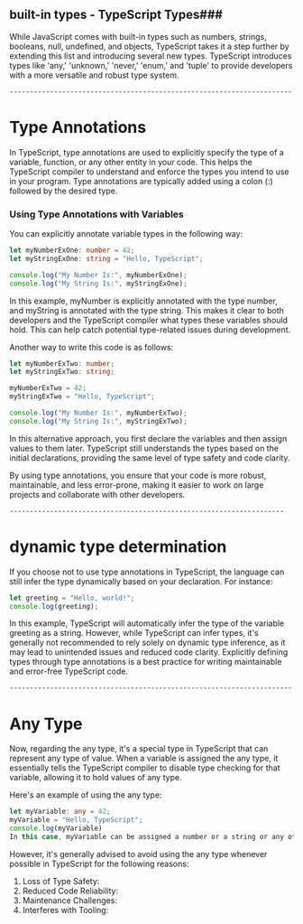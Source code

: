 ## built-in types - TypeScript Types###

While JavaScript comes with built-in types such as numbers, strings, booleans, null, undefined, and objects, TypeScript takes it a step further by extending this list and introducing several new types. TypeScript introduces types like 'any,' 'unknown,' 'never,' 'enum,' and 'tuple' to provide developers with a more versatile and robust type system.

`----------------------------------------------------------------------`

# Type Annotations

In TypeScript, type annotations are used to explicitly specify the type of a variable, function, or any other entity in your code. This helps the TypeScript compiler to understand and enforce the types you intend to use in your program. Type annotations are typically added using a colon (:) followed by the desired type.

### Using Type Annotations with Variables

You can explicitly annotate variable types in the following way:

```typescript
let myNumberExOne: number = 42;
let myStringExOne: string = "Hello, TypeScript";

console.log("My Number Is:", myNumberExOne);
console.log("My String Is:", myStringExOne);
```

In this example, myNumber is explicitly annotated with the type number, and myString is annotated with the type string. This makes it clear to both developers and the TypeScript compiler what types these variables should hold. This can help catch potential type-related issues during development.

Another way to write this code is as follows:
```typescript
let myNumberExTwo: number;
let myStringExTwo: string;

myNumberExTwo = 42;
myStringExTwo = "Hello, TypeScript";

console.log("My Number Is:", myNumberExTwo);
console.log("My String Is:", myStringExTwo);
```
In this alternative approach, you first declare the variables and then assign values to them later. TypeScript still understands the types based on the initial declarations, providing the same level of type safety and code clarity.

By using type annotations, you ensure that your code is more robust, maintainable, and less error-prone, making it easier to work on large projects and collaborate with other developers.

`--------------------------------------------------------------------`

# dynamic type determination
If you choose not to use type annotations in TypeScript, the language can still infer the type dynamically based on your declaration. For instance:

```typescript
let greeting = "Hello, world!";
console.log(greeting);
```

In this example, TypeScript will automatically infer the type of the variable greeting as a string. However, while TypeScript can infer types, it's generally not recommended to rely solely on dynamic type inference, as it may lead to unintended issues and reduced code clarity. Explicitly defining types through type annotations is a best practice for writing maintainable and error-free TypeScript code.

`----------------------------------------------------------------------`

# Any Type
Now, regarding the any type, it's a special type in TypeScript that can represent any type of value. When a variable is assigned the any type, it essentially tells the TypeScript compiler to disable type checking for that variable, allowing it to hold values of any type.

Here's an example of using the any type:

```typescript
let myVariable: any = 42;
myVariable = "Hello, TypeScript";
console.log(myVariable)
In this case, myVariable can be assigned a number or a string or any other type without any type checking.
```

However, it's generally advised to avoid using the any type whenever possible in TypeScript for the following reasons:

1. Loss of Type Safety:
2. Reduced Code Reliability:
3. Maintenance Challenges:
4. Interferes with Tooling: